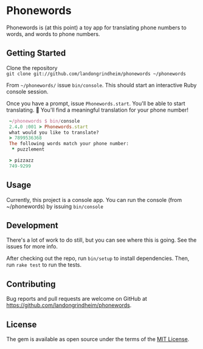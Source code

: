 # Phonewords

Phonewords is (at this point) a toy app for translating phone numbers to words, and words to phone numbers.

## Getting Started

Clone the repository  
  `git clone git://github.com/landongrindheim/phonewords ~/phonewords`  

From `~/phonewords/` issue `bin/console`. This should start an interactive Ruby console session.  

Once you have a prompt, issue `Phonewords.start`. You'll be able to start translating. 🤞 You'll find a meaningful translation for your phone number!  

```Ruby
 ~/phonewords $ bin/console
 2.4.0 :001 > Phonewords.start
 what would you like to translate?
 > 7899536368
 The following words match your phone number:
  * puzzlement

 > pizzazz
 749-9299
```

## Usage

Currently, this project is a console app. You can run the console (from ~/phonewords) by issuing `bin/console`  

## Development

There's a lot of work to do still, but you can see where this is going. See the issues for more info.  

After checking out the repo, run `bin/setup` to install dependencies. Then, run `rake test` to run the tests.  

## Contributing

Bug reports and pull requests are welcome on GitHub at https://github.com/landongrindheim/phonewords.

## License

The gem is available as open source under the terms of the [MIT License](http://opensource.org/licenses/MIT).

